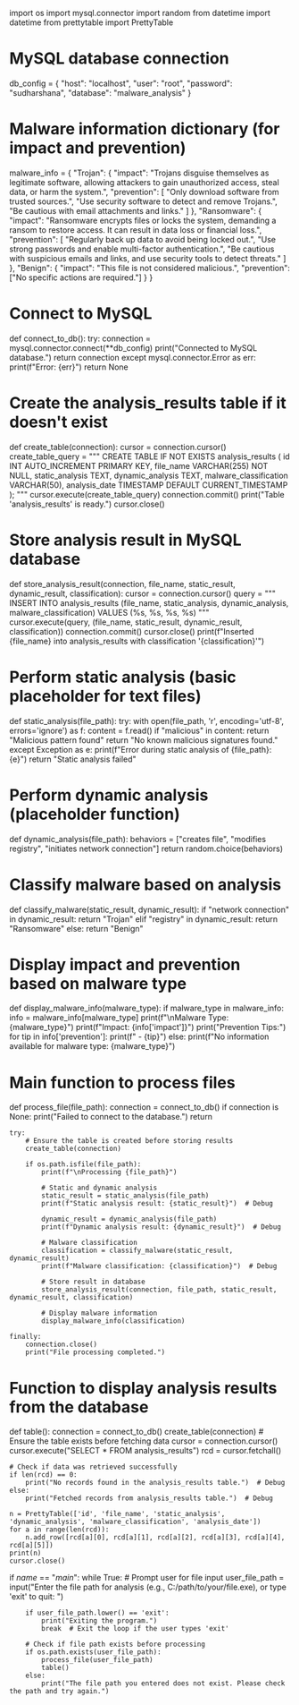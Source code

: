 import os
import mysql.connector
import random
from datetime import datetime
from prettytable import PrettyTable

# MySQL database connection
db_config = {
    "host": "localhost",
    "user": "root",
    "password": "sudharshana",
    "database": "malware_analysis"
}

# Malware information dictionary (for impact and prevention)
malware_info = {
    "Trojan": {
        "impact": "Trojans disguise themselves as legitimate software, allowing attackers to gain unauthorized access, steal data, or harm the system.",
        "prevention": [
            "Only download software from trusted sources.",
            "Use security software to detect and remove Trojans.",
            "Be cautious with email attachments and links."
        ]
    },
    "Ransomware": {
        "impact": "Ransomware encrypts files or locks the system, demanding a ransom to restore access. It can result in data loss or financial loss.",
        "prevention": [
            "Regularly back up data to avoid being locked out.",
            "Use strong passwords and enable multi-factor authentication.",
            "Be cautious with suspicious emails and links, and use security tools to detect threats."
        ]
    },
    "Benign": {
        "impact": "This file is not considered malicious.",
        "prevention": ["No specific actions are required."]
    }
}

# Connect to MySQL
def connect_to_db():
    try:
        connection = mysql.connector.connect(**db_config)
        print("Connected to MySQL database.")
        return connection
    except mysql.connector.Error as err:
        print(f"Error: {err}")
        return None

# Create the analysis_results table if it doesn't exist
def create_table(connection):
    cursor = connection.cursor()
    create_table_query = """
    CREATE TABLE IF NOT EXISTS analysis_results (
        id INT AUTO_INCREMENT PRIMARY KEY,
        file_name VARCHAR(255) NOT NULL,
        static_analysis TEXT,
        dynamic_analysis TEXT,
        malware_classification VARCHAR(50),
        analysis_date TIMESTAMP DEFAULT CURRENT_TIMESTAMP
    );
    """
    cursor.execute(create_table_query)
    connection.commit()
    print("Table 'analysis_results' is ready.")
    cursor.close()

# Store analysis result in MySQL database
def store_analysis_result(connection, file_name, static_result, dynamic_result, classification):
    cursor = connection.cursor()
    query = """
    INSERT INTO analysis_results (file_name, static_analysis, dynamic_analysis, malware_classification)
    VALUES (%s, %s, %s, %s)
    """
    cursor.execute(query, (file_name, static_result, dynamic_result, classification))
    connection.commit()
    cursor.close()
    print(f"Inserted {file_name} into analysis_results with classification '{classification}'")

# Perform static analysis (basic placeholder for text files)
def static_analysis(file_path):
    try:
        with open(file_path, 'r', encoding='utf-8', errors='ignore') as f:
            content = f.read()
            if "malicious" in content:
                return "Malicious pattern found"
            return "No known malicious signatures found."
    except Exception as e:
        print(f"Error during static analysis of {file_path}: {e}")
        return "Static analysis failed"

# Perform dynamic analysis (placeholder function)
def dynamic_analysis(file_path):
    behaviors = ["creates file", "modifies registry", "initiates network connection"]
    return random.choice(behaviors)

# Classify malware based on analysis
def classify_malware(static_result, dynamic_result):
    if "network connection" in dynamic_result:
        return "Trojan"
    elif "registry" in dynamic_result:
        return "Ransomware"
    else:
        return "Benign"

# Display impact and prevention based on malware type
def display_malware_info(malware_type):
    if malware_type in malware_info:
        info = malware_info[malware_type]
        print(f"\nMalware Type: {malware_type}")
        print(f"Impact: {info['impact']}")
        print("Prevention Tips:")
        for tip in info['prevention']:
            print(f" - {tip}")
    else:
        print(f"No information available for malware type: {malware_type}")

# Main function to process files
def process_file(file_path):
    connection = connect_to_db()
    if connection is None:
        print("Failed to connect to the database.")
        return

    try:
        # Ensure the table is created before storing results
        create_table(connection)
        
        if os.path.isfile(file_path):
            print(f"\nProcessing {file_path}")
            
            # Static and dynamic analysis
            static_result = static_analysis(file_path)
            print(f"Static analysis result: {static_result}")  # Debug
            
            dynamic_result = dynamic_analysis(file_path)
            print(f"Dynamic analysis result: {dynamic_result}")  # Debug
            
            # Malware classification
            classification = classify_malware(static_result, dynamic_result)
            print(f"Malware classification: {classification}")  # Debug
            
            # Store result in database
            store_analysis_result(connection, file_path, static_result, dynamic_result, classification)
            
            # Display malware information
            display_malware_info(classification)
    
    finally:
        connection.close()
        print("File processing completed.")

# Function to display analysis results from the database
def table():
    connection = connect_to_db()
    create_table(connection)  # Ensure the table exists before fetching data
    cursor = connection.cursor()
    cursor.execute("SELECT * FROM analysis_results")
    rcd = cursor.fetchall()
    
    # Check if data was retrieved successfully
    if len(rcd) == 0:
        print("No records found in the analysis_results table.")  # Debug
    else:
        print("Fetched records from analysis_results table.")  # Debug
    
    n = PrettyTable(['id', 'file_name', 'static_analysis', 'dynamic_analysis', 'malware_classification', 'analysis_date'])
    for a in range(len(rcd)):
        n.add_row([rcd[a][0], rcd[a][1], rcd[a][2], rcd[a][3], rcd[a][4], rcd[a][5]])
    print(n)
    cursor.close()

if _name_ == "_main_":
    while True:
        # Prompt user for file input
        user_file_path = input("Enter the file path for analysis (e.g., C:/path/to/your/file.exe), or type 'exit' to quit: ")

        if user_file_path.lower() == 'exit':
            print("Exiting the program.")
            break  # Exit the loop if the user types 'exit'

        # Check if file path exists before processing
        if os.path.exists(user_file_path):
            process_file(user_file_path)
            table()
        else:
            print("The file path you entered does not exist. Please check the path and try again.")


